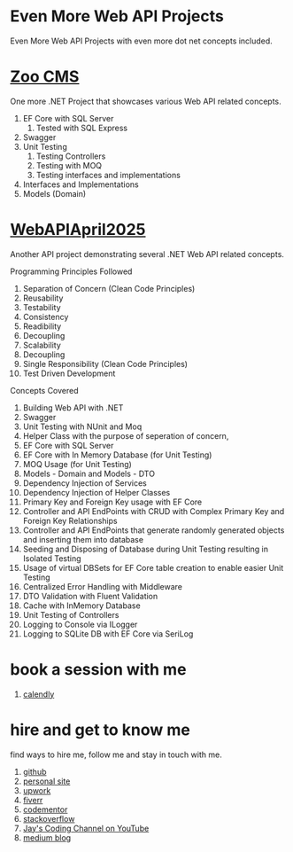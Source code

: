 # Even More Web API Projects

Even More Web API Projects with even more dot net concepts included. 

# [Zoo CMS](Zoo)

One more .NET Project that showcases various Web API related concepts.

1. EF Core with SQL Server
    1. Tested with SQL Express
1. Swagger
1. Unit Testing
    1. Testing Controllers
    1. Testing with MOQ
    1. Testing interfaces and implementations
1. Interfaces and Implementations
1. Models (Domain)

# [WebAPIApril2025](WebAPIApril2025)

Another API project demonstrating several .NET Web API related concepts.

Programming Principles Followed

1. Separation of Concern (Clean Code Principles)
1. Reusability
1. Testability
1. Consistency
1. Readibility
1. Decoupling
1. Scalability
1. Decoupling
1. Single Responsibility (Clean Code Principles)
1. Test Driven Development

Concepts Covered

1. Building Web API with .NET
1. Swagger
1. Unit Testing with NUnit and Moq
1. Helper Class with the purpose of seperation of concern,
1. EF Core with SQL Server
1. EF Core with In Memory Database (for Unit Testing)
1. MOQ Usage (for Unit Testing)
1. Models - Domain and Models - DTO
1. Dependency Injection of Services
1. Dependency Injection of Helper Classes
1. Primary Key and Foreign Key usage with EF Core
1. Controller and API EndPoints with CRUD with Complex Primary Key and Foreign Key Relationships
1. Controller and API EndPoints that generate randomly generated objects and inserting them into database
1. Seeding and Disposing of Database during Unit Testing resulting in Isolated Testing
1. Usage of virtual DBSets for EF Core table creation to enable easier Unit Testing
1. Centralized Error Handling with Middleware
1. DTO Validation with Fluent Validation
1. Cache with InMemory Database
1. Unit Testing of Controllers
1. Logging to Console via ILogger
1. Logging to SQLite DB with EF Core via SeriLog

# book a session with me

1. [calendly](https://calendly.com/jaycodingtutor/30min)

# hire and get to know me

find ways to hire me, follow me and stay in touch with me.

1. [github](https://github.com/Jay-study-nildana)
1. [personal site](https://thechalakas.com)
1. [upwork](https://www.upwork.com/fl/vijayasimhabr)
1. [fiverr](https://www.fiverr.com/jay_codeguy)
1. [codementor](https://www.codementor.io/@vijayasimhabr)
1. [stackoverflow](https://stackoverflow.com/users/5338888/jay)
1. [Jay's Coding Channel on YouTube](https://www.youtube.com/channel/UCJJVulg4J7POMdX0veuacXw/)
1. [medium blog](https://medium.com/@vijayasimhabr)
